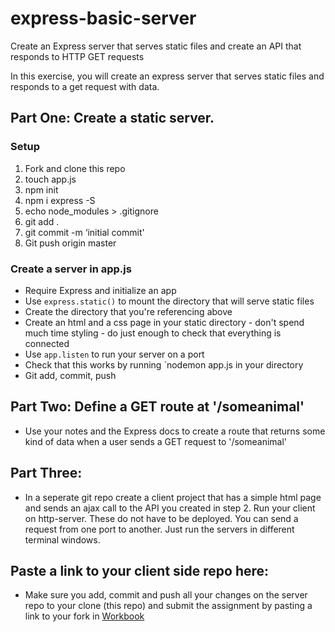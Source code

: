 # express-basic-server
Create an Express server that serves static files and create an API that responds to HTTP GET requests

In this exercise, you will create an express server that serves static files and responds to a get request with data.

## Part One: Create a static server.

### Setup

1. Fork and clone this repo
2. touch app.js
3. npm init
4. npm i express -S
5. echo node_modules > .gitignore
6. git add .
7. git commit -m ‘initial commit'
8. Git push origin master

### Create a server in app.js

* Require Express and initialize an app
* Use `express.static()` to mount the directory that will serve static files
* Create the directory that you're referencing above
* Create an html and a css page in your static directory - don't spend much time styling - do just enough to check that everything is connected
* Use `app.listen` to run your server on a port
* Check that this works by running `nodemon app.js in your directory
* Git add, commit, push


## Part Two: Define a GET route at '/someanimal'

* Use your notes and the Express docs to create a route that returns some kind of data when a user sends a GET request to '/someanimal' 

## Part Three: 

* In a seperate git repo create a client project that has a simple html page and sends an ajax call to the API you created in step 2. Run your client on http-server. These do not have to be deployed. You can send a request from one port to another.  Just run the servers in different terminal windows.

## Paste a link to your client side repo here: 

* Make sure you add, commit and push all your changes on the server repo to your clone (this repo) and submit the assignment by pasting a link to your fork in [Workbook](https://workbook.galvanize.com/cohorts/66/articles/2945)

